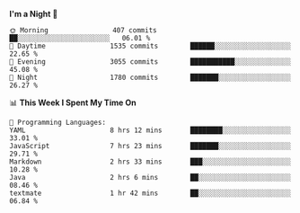<!--START_SECTION:waka-->
**I'm a Night 🦉** 

```text
🌞 Morning                407 commits         ██░░░░░░░░░░░░░░░░░░░░░░░   06.01 % 
🌆 Daytime                1535 commits        ██████░░░░░░░░░░░░░░░░░░░   22.65 % 
🌃 Evening                3055 commits        ███████████░░░░░░░░░░░░░░   45.08 % 
🌙 Night                  1780 commits        ███████░░░░░░░░░░░░░░░░░░   26.27 % 
```


📊 **This Week I Spent My Time On** 

```text
💬 Programming Languages: 
YAML                     8 hrs 12 mins       ████████░░░░░░░░░░░░░░░░░   33.01 % 
JavaScript               7 hrs 23 mins       ███████░░░░░░░░░░░░░░░░░░   29.71 % 
Markdown                 2 hrs 33 mins       ███░░░░░░░░░░░░░░░░░░░░░░   10.28 % 
Java                     2 hrs 6 mins        ██░░░░░░░░░░░░░░░░░░░░░░░   08.46 % 
textmate                 1 hr 42 mins        ██░░░░░░░░░░░░░░░░░░░░░░░   06.84 % 
```


<!--END_SECTION:waka-->
